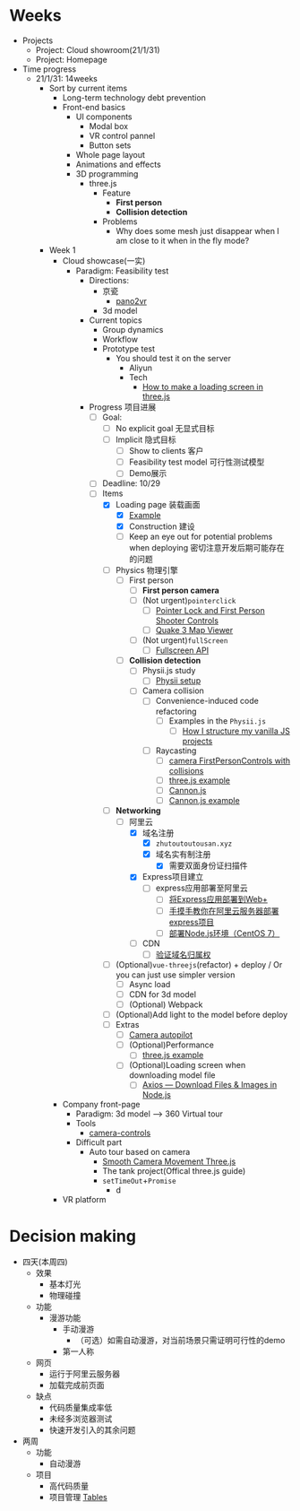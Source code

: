 # Weeks
- Projects
  - Project: Cloud showroom(21/1/31)
  - Project: Homepage
- Time progress
  - 21/1/31: 14weeks
    - Sort by current items
      - Long-term technology debt prevention
      - Front-end basics
        - UI components
          - Modal box
          - VR control pannel
          - Button sets
        - Whole page layout
        - Animations and effects
        - 3D programming
          - three.js
            - Feature
              - **First person**
              - **Collision detection**
            - Problems
              - Why does some mesh just disappear when I am close to it when in the fly mode?
    - Week 1
      - Cloud showcase(一实)
        - Paradigm: Feasibility test
          - Directions:
            - 京瓷
              - [pano2vr](https://ggnome.com/pano2vr/#examples)
            - 3d model
          - Current topics
            - Group dynamics
            - Workflow
            - Prototype test
              - You should test it on the server
                - Aliyun
                - Tech
                  - [How to make a loading screen in three.js](https://stackoverflow.com/questions/35575065/how-to-make-a-loading-screen-in-three-js/35584276)
          - Progress 项目进展
            - [ ] Goal: 
              - [ ] No explicit goal 无显式目标
              - [ ] Implicit 隐式目标
                - [ ] Show to clients  客户
                - [ ] Feasibility test model 可行性测试模型
                - [ ] Demo展示
            - [ ] Deadline: 10/29 
            - [ ] Items
              - [x] Loading page 装载画面
                - [x] [Example](https://jsfiddle.net/sojzu8a5/1/)
                - [x] Construction 建设
                - [ ] Keep an eye out for potential problems when deploying 密切注意开发后期可能存在的问题
              - [ ] Physics 物理引擎
                - [ ] First person
                  - [ ] **First person camera** 
                  - [ ] (Not urgent)`pointerclick`
                    - [ ] [Pointer Lock and First Person Shooter Controls](https://www.html5rocks.com/en/tutorials/pointerlock/intro/)
                    - [ ] [Quake 3 Map Viewer](http://media.tojicode.com/q3bsp/)
                  - [ ] (Not urgent)`fullScreen`
                    - [ ] [Fullscreen API](https://developer.mozilla.org/en-US/docs/Web/API/Fullscreen_API)
                - [ ] **Collision detection**
                  - [ ] Physii.js study
                    - [ ] [Physii setup](https://github.com/chandlerprall/Physijs/wiki/Basic-Setup)
                  - [ ] Camera collision
                    - [ ] Convenience-induced code refactoring
                      - [ ] Examples in the `Physii.js`
                        - [ ] [How I structure my vanilla JS projects](https://gomakethings.com/how-i-structure-my-vanilla-js-projects/)
                    - [ ] Raycasting
                      - [ ] [camera FirstPersonControls with collisions](https://github.com/mrdoob/three.js/issues/913)
                      - [ ] [three.js example](https://threejs.org/examples/#webgl_instancing_raycast)
                      - [ ] [Cannon.js](https://discourse.threejs.org/t/preferred-physics-engine-cannon-js-ammo-js-diy/1565/2)
                      - [ ] [Cannon.js example](https://schteppe.github.io/cannon.js/examples/threejs_fps.html)

              - [ ] **Networking**
                - [ ] 阿里云
                  - [x] 域名注册
                    - [x] `zhutoutoutousan.xyz`
                    - [x] 域名实有制注册
                      - [x] 需要双面身份证扫描件
                  - [x] Express项目建立
                    - [ ] express应用部署至阿里云
                      - [ ] [将Express应用部署到Web+](https://help.aliyun.com/document_detail/139374.html)
                      - [ ] [手摸手教你在阿里云服务器部署express项目](https://www.ucloud.cn/yun/46286.html)
                      - [ ] [部署Node.js环境（CentOS 7）](https://help.aliyun.com/document_detail/50775.html)
                  - [ ] CDN
                    - [ ] [验证域名归属权](https://help.aliyun.com/document_detail/169377.html?spm=5176.11785003.domainAdd.3.3ed6142f6trZNa)
              - [ ] (Optional)`vue-threejs`(refactor) + deploy / Or you can just use simpler version
                - [ ] Async load
                - [ ] CDN for 3d model
                - [ ] (Optional) Webpack
              - [ ] (Optional)Add light to the model before deploy
              - [ ] Extras
                - [ ] [Camera autopilot](https://threejs.org/examples/#webgl_camera) 
                - [ ] (Optional)Performance
                  - [ ] [three.js example](https://threejs.org/examples/#webgl_interactive_cubes_gpu)
                - [ ] (Optional)Loading screen when downloading model file
                  - [ ] [Axios — Download Files & Images in Node.js](https://futurestud.io/tutorials/download-files-images-with-axios-in-node-js)
      - Company front-page
        - Paradigm: 3d model --> 360 Virtual tour
        - Tools
          - [camera-controls](https://www.npmjs.com/package/camera-controls)
        - Difficult part
          - Auto tour based on camera
            - [Smooth Camera Movement Three.js](https://codepen.io/Fallenstedt/pen/QvKBQo)
            - The tank project(Offical three.js guide)
            - `setTimeOut`+`Promise`
              - d
      - VR platform


# Decision making
- 四天(本周四)
  - 效果
    - 基本灯光
    - 物理碰撞
  - 功能
    - 漫游功能
      - 手动漫游
        - （可选）如需自动漫游，对当前场景只需证明可行性的demo
      - 第一人称
  - 网页
    - 运行于阿里云服务器
    - 加载完成前页面
  - 缺点
    - 代码质量集成率低
    - 未经多浏览器测试
    - 快速开发引入的其余问题
- 两周
  - 功能
    - 自动漫游
  - 项目
    - 高代码质量
    - 项目管理
[Tables](https://github.com/adam-p/markdown-here/wiki/Markdown-Cheatsheet#tables)
